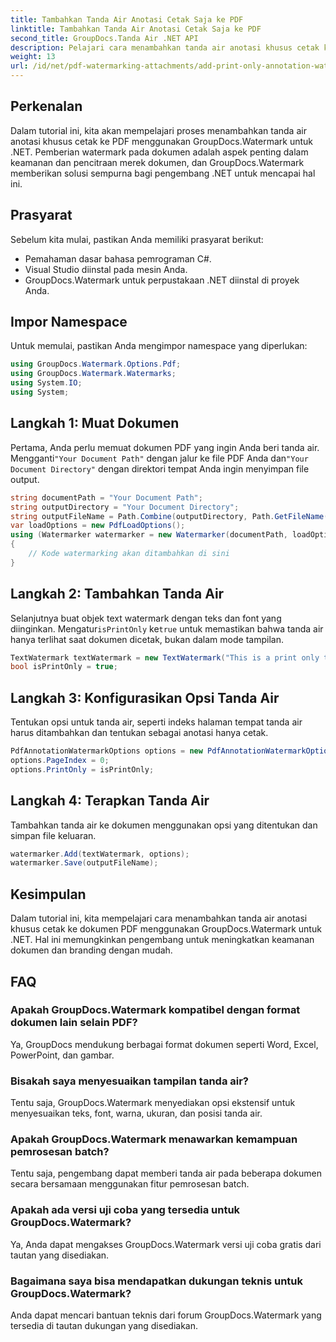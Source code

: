 ```yaml
---
title: Tambahkan Tanda Air Anotasi Cetak Saja ke PDF
linktitle: Tambahkan Tanda Air Anotasi Cetak Saja ke PDF
second_title: GroupDocs.Tanda Air .NET API
description: Pelajari cara menambahkan tanda air anotasi khusus cetak ke PDF menggunakan GroupDocs.Watermark untuk .NET. Tingkatkan keamanan dokumen dan branding dengan mudah.
weight: 13
url: /id/net/pdf-watermarking-attachments/add-print-only-annotation-watermark-pdf/
---
```

## Perkenalan
Dalam tutorial ini, kita akan mempelajari proses menambahkan tanda air anotasi khusus cetak ke PDF menggunakan GroupDocs.Watermark untuk .NET. Pemberian watermark pada dokumen adalah aspek penting dalam keamanan dan pencitraan merek dokumen, dan GroupDocs.Watermark memberikan solusi sempurna bagi pengembang .NET untuk mencapai hal ini.
## Prasyarat
Sebelum kita mulai, pastikan Anda memiliki prasyarat berikut:
- Pemahaman dasar bahasa pemrograman C#.
- Visual Studio diinstal pada mesin Anda.
- GroupDocs.Watermark untuk perpustakaan .NET diinstal di proyek Anda.

## Impor Namespace
Untuk memulai, pastikan Anda mengimpor namespace yang diperlukan:
```csharp
using GroupDocs.Watermark.Options.Pdf;
using GroupDocs.Watermark.Watermarks;
using System.IO;
using System;
```
## Langkah 1: Muat Dokumen
 Pertama, Anda perlu memuat dokumen PDF yang ingin Anda beri tanda air. Mengganti`"Your Document Path"` dengan jalur ke file PDF Anda dan`"Your Document Directory"` dengan direktori tempat Anda ingin menyimpan file output.
```csharp
string documentPath = "Your Document Path";
string outputDirectory = "Your Document Directory";
string outputFileName = Path.Combine(outputDirectory, Path.GetFileName(documentPath));
var loadOptions = new PdfLoadOptions();
using (Watermarker watermarker = new Watermarker(documentPath, loadOptions))
{
    // Kode watermarking akan ditambahkan di sini
}
```
## Langkah 2: Tambahkan Tanda Air
Selanjutnya buat objek text watermark dengan teks dan font yang diinginkan. Mengatur`isPrintOnly` ke`true` untuk memastikan bahwa tanda air hanya terlihat saat dokumen dicetak, bukan dalam mode tampilan.
```csharp
TextWatermark textWatermark = new TextWatermark("This is a print only test watermark. It won't appear in view mode.", new Font("Arial", 8));
bool isPrintOnly = true;
```
## Langkah 3: Konfigurasikan Opsi Tanda Air
Tentukan opsi untuk tanda air, seperti indeks halaman tempat tanda air harus ditambahkan dan tentukan sebagai anotasi hanya cetak.
```csharp
PdfAnnotationWatermarkOptions options = new PdfAnnotationWatermarkOptions();
options.PageIndex = 0;
options.PrintOnly = isPrintOnly;
```
## Langkah 4: Terapkan Tanda Air
Tambahkan tanda air ke dokumen menggunakan opsi yang ditentukan dan simpan file keluaran.
```csharp
watermarker.Add(textWatermark, options);
watermarker.Save(outputFileName);
```

## Kesimpulan
Dalam tutorial ini, kita mempelajari cara menambahkan tanda air anotasi khusus cetak ke dokumen PDF menggunakan GroupDocs.Watermark untuk .NET. Hal ini memungkinkan pengembang untuk meningkatkan keamanan dokumen dan branding dengan mudah.
## FAQ
### Apakah GroupDocs.Watermark kompatibel dengan format dokumen lain selain PDF?
Ya, GroupDocs mendukung berbagai format dokumen seperti Word, Excel, PowerPoint, dan gambar.
### Bisakah saya menyesuaikan tampilan tanda air?
Tentu saja, GroupDocs.Watermark menyediakan opsi ekstensif untuk menyesuaikan teks, font, warna, ukuran, dan posisi tanda air.
### Apakah GroupDocs.Watermark menawarkan kemampuan pemrosesan batch?
Tentu saja, pengembang dapat memberi tanda air pada beberapa dokumen secara bersamaan menggunakan fitur pemrosesan batch.
### Apakah ada versi uji coba yang tersedia untuk GroupDocs.Watermark?
Ya, Anda dapat mengakses GroupDocs.Watermark versi uji coba gratis dari tautan yang disediakan.
### Bagaimana saya bisa mendapatkan dukungan teknis untuk GroupDocs.Watermark?
Anda dapat mencari bantuan teknis dari forum GroupDocs.Watermark yang tersedia di tautan dukungan yang disediakan.